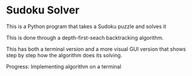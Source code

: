 # Sudoku Solver

This is a Python program that takes a Sudoku puzzle and solves it

This is done through a depth-first-seach backtracking algorithm.

This has both a terminal version and a more visual GUI version that shows step by step how the algorithm does its solving.

Progress: Implementing algorithm on a terminal 